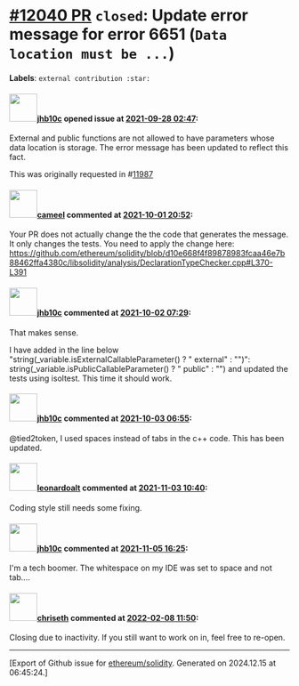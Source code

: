 # [\#12040 PR](https://github.com/ethereum/solidity/pull/12040) `closed`: Update error message for error 6651 (`Data location must be ...`)
**Labels**: `external contribution :star:`


#### <img src="https://avatars.githubusercontent.com/u/29651595?u=8046f5d3c40d459521ba2037401d74bd43c1ae40&v=4" width="50">[jhb10c](https://github.com/jhb10c) opened issue at [2021-09-28 02:47](https://github.com/ethereum/solidity/pull/12040):

External and public functions are not allowed to have parameters whose data location is storage. The error message has been updated to reflect this fact. 

This was originally requested in  #[11987](https://github.com/ethereum/solidity/issues/11987)

#### <img src="https://avatars.githubusercontent.com/u/137030?v=4" width="50">[cameel](https://github.com/cameel) commented at [2021-10-01 20:52](https://github.com/ethereum/solidity/pull/12040#issuecomment-932542844):

Your PR does not actually change the the code that generates the message. It only changes the tests. You need to apply the change here:
https://github.com/ethereum/solidity/blob/d10e668f4f89878983fcaa46e7b88462ffa4380c/libsolidity/analysis/DeclarationTypeChecker.cpp#L370-L391

#### <img src="https://avatars.githubusercontent.com/u/29651595?u=8046f5d3c40d459521ba2037401d74bd43c1ae40&v=4" width="50">[jhb10c](https://github.com/jhb10c) commented at [2021-10-02 07:29](https://github.com/ethereum/solidity/pull/12040#issuecomment-932701181):

That makes sense. 

I have added in the line below "string(_variable.isExternalCallableParameter() ? " external" : "")": string(_variable.isPublicCallableParameter() ? " public" : "") and updated the tests using isoltest. This time it should work.

#### <img src="https://avatars.githubusercontent.com/u/29651595?u=8046f5d3c40d459521ba2037401d74bd43c1ae40&v=4" width="50">[jhb10c](https://github.com/jhb10c) commented at [2021-10-03 06:55](https://github.com/ethereum/solidity/pull/12040#issuecomment-932876061):

@tied2token, I used spaces instead of tabs in the c++ code. This has been updated.

#### <img src="https://avatars.githubusercontent.com/u/504195?u=ce2facd14af9fd474ebff49f0d44891f56f7500f&v=4" width="50">[leonardoalt](https://github.com/leonardoalt) commented at [2021-11-03 10:40](https://github.com/ethereum/solidity/pull/12040#issuecomment-958878052):

Coding style still needs some fixing.

#### <img src="https://avatars.githubusercontent.com/u/29651595?u=8046f5d3c40d459521ba2037401d74bd43c1ae40&v=4" width="50">[jhb10c](https://github.com/jhb10c) commented at [2021-11-05 16:25](https://github.com/ethereum/solidity/pull/12040#issuecomment-962035460):

I'm a tech boomer. The whitespace on my IDE was set to space and not tab....

#### <img src="https://avatars.githubusercontent.com/u/9073706?v=4" width="50">[chriseth](https://github.com/chriseth) commented at [2022-02-08 11:50](https://github.com/ethereum/solidity/pull/12040#issuecomment-1032523418):

Closing due to inactivity. If you still want to work on in, feel free to re-open.


-------------------------------------------------------------------------------



[Export of Github issue for [ethereum/solidity](https://github.com/ethereum/solidity). Generated on 2024.12.15 at 06:45:24.]
